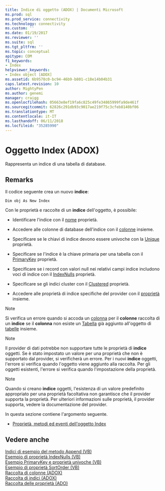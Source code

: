 ```yaml
---
title: Indice di oggetto (ADOX) | Documenti Microsoft
ms.prod: sql
ms.prod_service: connectivity
ms.technology: connectivity
ms.custom: ''
ms.date: 01/19/2017
ms.reviewer: ''
ms.suite: sql
ms.tgt_pltfrm: ''
ms.topic: conceptual
apitype: COM
f1_keywords:
- Index
helpviewer_keywords:
- Index object [ADOX]
ms.assetid: 6b9578c0-bc94-46b9-b801-c18e14b04b31
caps.latest.revision: 10
author: MightyPen
ms.author: genemi
manager: craigg
ms.openlocfilehash: 05663e8ef19fa6c825c49fe34865999fa9de461f
ms.sourcegitcommit: 62826c291db93c9017ae219f75c3cfeb8140bf06
ms.translationtype: MT
ms.contentlocale: it-IT
ms.lasthandoff: 06/11/2018
ms.locfileid: "35285990"
---
```

# <a name="index-object-adox"></a>Oggetto Index (ADOX)
Rappresenta un indice di una tabella di database.  
  
## <a name="remarks"></a>Remarks  
 Il codice seguente crea un nuovo **indice**:  
  
```  
Dim obj As New Index  
```  
  
 Con le proprietà e raccolte di un **indice** dell'oggetto, è possibile:  
  
-   Identificare l'indice con il [nome](../../../ado/reference/adox-api/name-property-adox.md) proprietà.  
  
-   Accedere alle colonne di database dell'indice con il [colonne](../../../ado/reference/adox-api/columns-collection-adox.md) insieme.  
  
-   Specificare se le chiavi di indice devono essere univoche con la [Unique](../../../ado/reference/adox-api/unique-property-adox.md) proprietà.  
  
-   Specificare se l'indice è la chiave primaria per una tabella con il [PrimaryKey](../../../ado/reference/adox-api/primarykey-property-adox.md) proprietà.  
  
-   Specificare se i record con valori null nei relativi campi indice includono voci di indice con il [IndexNulls](../../../ado/reference/adox-api/indexnulls-property-adox.md) proprietà.  
  
-   Specificare se gli indici cluster con il [Clustered](../../../ado/reference/adox-api/clustered-property-adox.md) proprietà.  
  
-   Accedere alle proprietà di indice specifiche del provider con il [proprietà](../../../ado/reference/ado-api/properties-collection-ado.md) insieme.  
  
> [!NOTE]
>  Si verifica un errore quando si accoda un [colonna](../../../ado/reference/adox-api/column-object-adox.md) per il **colonne** raccolta di un **indice** se il **colonna** non esiste un [Tabella](../../../ado/reference/adox-api/table-object-adox.md) già aggiunto all'oggetto di [tabelle](../../../ado/reference/adox-api/tables-collection-adox.md) insieme.  
  
> [!NOTE]
>  Il provider di dati potrebbe non supportare tutte le proprietà di **indice** oggetti. Se è stato impostato un valore per una proprietà che non è supportato dal provider, si verificherà un errore. Per i nuovi **indice** oggetti, l'errore si verifica quando l'oggetto viene aggiunto alla raccolta. Per gli oggetti esistenti, l'errore si verifica quando l'impostazione della proprietà.  
  
> [!NOTE]
>  Quando si creano **indice** oggetti, l'esistenza di un valore predefinito appropriato per una proprietà facoltativa non garantisce che il provider supporta la proprietà. Per ulteriori informazioni sulle proprietà, il provider supporta, vedere la documentazione del provider.  
  
 In questa sezione contiene l'argomento seguente.  
  
-   [Proprietà, metodi ed eventi dell'oggetto Index](../../../ado/reference/adox-api/index-object-properties-methods-and-events.md)  
  
## <a name="see-also"></a>Vedere anche  
 [Indici di esempio del metodo Append (VB)](../../../ado/reference/adox-api/indexes-append-method-example-vb.md)   
 [Esempio di proprietà IndexNulls (VB)](../../../ado/reference/adox-api/indexnulls-property-example-vb.md)   
 [Esempio PrimaryKey e proprietà univoche (VB)](../../../ado/reference/adox-api/primarykey-and-unique-properties-example-vb.md)   
 [Esempio di proprietà SortOrder (VB)](../../../ado/reference/adox-api/sortorder-property-example-vb.md)   
 [Raccolta di colonne (ADOX)](../../../ado/reference/adox-api/columns-collection-adox.md)   
 [Raccolta di indici (ADOX)](../../../ado/reference/adox-api/indexes-collection-adox.md)   
 [Raccolta delle proprietà (ADO)](../../../ado/reference/ado-api/properties-collection-ado.md)
